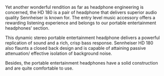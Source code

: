 Yet another wonderful rendition as far as headphone engineering is concerned, the HD 180 is a pair of headphone that delivers superior audio quality Sennheiser is known for. The entry level music accessory offers a rewarding listening experience and belongs to our portable entertainment headphones’ section.

This dynamic stereo portable entertainment headphone delivers a powerful replication of sound and a rich, crisp bass response. Sennheiser HD 180 also flaunts a closed back design and is capable of attaining passive attenuation/ effective isolation of background noise.

Besides, the portable entertainment headphones have a solid construction and are quite comfortable to use.
